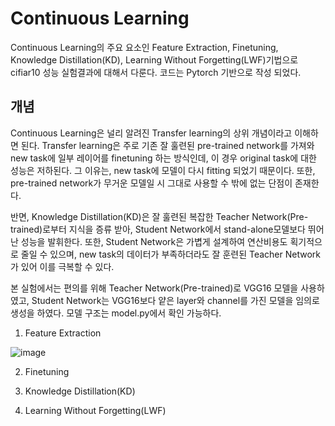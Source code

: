 # Continuous Learning

Continuous Learning의 주요 요소인 Feature Extraction, Finetuning, Knowledge Distillation(KD), Learning Without Forgetting(LWF)기법으로 cifiar10 성능 실험결과에 대해서 다룬다. 코드는 Pytorch 기반으로 작성 되었다.

## 개념
Continuous Learning은 널리 알려진 Transfer learning의 상위 개념이라고 이해하면 된다. Transfer learning은 주로 기존 잘 훌련된 pre-trained network를 가져와 new task에 일부 레이어를 finetuning 하는 방식인데, 이 경우 original task에 대한 성능은 저하된다. 그 이유는, new task에 모델이 다시 fitting 되었기 때문이다. 또한, pre-trained network가 무거운 모델일 시 그대로 사용할 수 밖에 없는 단점이 존재한다.

반면, Knowledge Distillation(KD)은 잘 훌련된 복잡한 Teacher Network(Pre-trained)로부터 지식을 증류 받아, Student Network에서 stand-alone모델보다 뛰어난 성능을 발휘한다. 또한, Student Network은 가볍게 설계하여 연산비용도 획기적으로 줄일 수 있으며, new task의 데이터가 부족하더라도 잘 훈련된 Teacher Network가 있어 이를 극복할 수 있다.

본 실험에서는 편의를 위해 Teacher Network(Pre-trained)로 VGG16 모델을 사용하였고, Student Network는 VGG16보다 얕은 layer와 channel를 가진 모델을 임의로 생성을 하였다. 모델 구조는 model.py에서 확인 가능하다.

1. Feature Extraction

![image](https://user-images.githubusercontent.com/52276191/115985911-e7823d00-a5e8-11eb-891f-a9cbb0e6fc47.png)


2. Finetuning

3. Knowledge Distillation(KD) 

4. Learning Without Forgetting(LWF)



